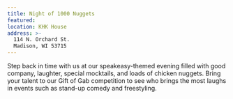 ```yaml
---
title: Night of 1000 Nuggets
featured:
location: KHK House
address: >-
  114 N. Orchard St.
  Madison, WI 53715
---
```


Step back in time with us at our speakeasy-themed evening filled with good company, laughter, special mocktails, and loads of chicken nuggets. Bring your talent to our Gift of Gab competition to see who brings the most laughs in events such as stand-up comedy and freestyling.
